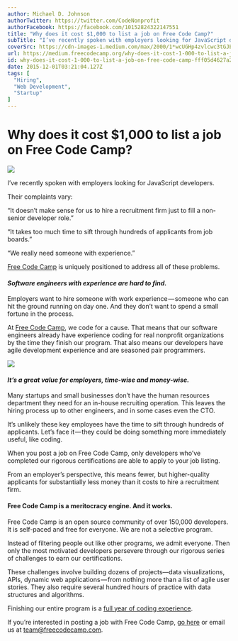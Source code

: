 ```yaml
---
author: Michael D. Johnson
authorTwitter: https://twitter.com/CodeNonprofit
authorFacebook: https://facebook.com/10152824322147551
title: "Why does it cost $1,000 to list a job on Free Code Camp?"
subTitle: "I’ve recently spoken with employers looking for JavaScript developers...."
coverSrc: https://cdn-images-1.medium.com/max/2000/1*wcUGHp4zvlcwc3tGJE8f7w.png
url: https://medium.freecodecamp.org/why-does-it-cost-1-000-to-list-a-job-on-free-code-camp-fff05d4627a2
id: why-does-it-cost-1-000-to-list-a-job-on-free-code-camp-fff05d4627a2
date: 2015-12-01T03:21:04.127Z
tags: [
  "Hiring",
  "Web Development",
  "Startup"
]
---
```

# Why does it cost $1,000 to list a job on Free Code Camp?







![](https://cdn-images-1.medium.com/max/2000/1*wcUGHp4zvlcwc3tGJE8f7w.png)







I’ve recently spoken with employers looking for JavaScript developers.

Their complaints vary:

“It doesn’t make sense for us to hire a recruitment firm just to fill a non-senior developer role.”

“It takes too much time to sift through hundreds of applicants from job boards.”

“We really need someone with experience.”

[Free Code Camp](http://freecodecamp.com) is uniquely positioned to address all of these problems.

#### _Software engineers with experience are hard to find._

Employers want to hire someone with work experience — someone who can hit the ground running on day one. And they don’t want to spend a small fortune in the process.

At [Free Code Camp](http://www.freecodecamp.com), we code for a cause. That means that our software engineers already have experience coding for real nonprofit organizations by the time they finish our program. That also means our developers have agile development experience and are seasoned pair programmers.







![](https://cdn-images-1.medium.com/max/2000/1*3TFwKYwcEOjobgFFyGe0mA.png)







#### _It’s a great value for employers, time-wise and money-wise._

Many startups and small businesses don’t have the human resources department they need for an in-house recruiting operation. This leaves the hiring process up to other engineers, and in some cases even the CTO.

It’s unlikely these key employees have the time to sift through hundreds of applicants. Let’s face it — they could be doing something more immediately useful, like coding.

When you post a job on Free Code Camp, only developers who’ve completed our rigorous certifications are able to apply to your job listing.

From an employer’s perspective, this means fewer, but higher-quality applicants for substantially less money than it costs to hire a recruitment firm.

#### Free Code Camp is a meritocracy engine. And it works.

Free Code Camp is an open source community of over 150,000 developers. It is self-paced and free for everyone. We are not a selective program.

Instead of filtering people out like other programs, we admit everyone. Then only the most motivated developers persevere through our rigorous series of challenges to earn our certifications.

These challenges involve building dozens of projects—data visualizations, APIs, dynamic web applications — from nothing more than a list of agile user stories. They also require several hundred hours of practice with data structures and algorithms.

Finishing our entire program is a [full year of coding experience](https://medium.freecodecamp.com/learn-to-code-by-coding-d1e241de81c0).

If you’re interested in posting a job with Free Code Camp, [go here](http://www.freecodecamp.com/jobs) or email us at team@freecodecamp.com.








